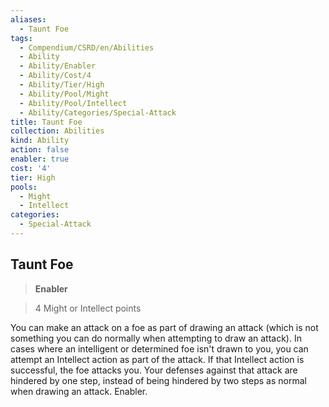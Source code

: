 ```yaml
---
aliases:
  - Taunt Foe
tags:
  - Compendium/CSRD/en/Abilities
  - Ability
  - Ability/Enabler
  - Ability/Cost/4
  - Ability/Tier/High
  - Ability/Pool/Might
  - Ability/Pool/Intellect
  - Ability/Categories/Special-Attack
title: Taunt Foe
collection: Abilities
kind: Ability
action: false
enabler: true
cost: '4'
tier: High
pools:
  - Might
  - Intellect
categories:
  - Special-Attack
---
```

## Taunt Foe    
>**Enabler**    
>4 Might or Intellect points  
    
You can make an attack on a foe as part of drawing an attack (which is not something you can do normally when attempting to draw an attack). In cases where an intelligent or determined foe isn't drawn to you, you can attempt an Intellect action as part of the attack. If that Intellect action is successful, the foe attacks you. Your defenses against that attack are hindered by one step, instead of being hindered by two steps as normal when drawing an attack. Enabler.